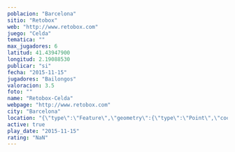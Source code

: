 ```yaml
---
poblacion: "Barcelona"
sitio: "Retobox"
web: "http://www.retobox.com"
juego: "Celda"
tematica: ""
max_jugadores: 6
latitud: 41.43947900
longitud: 2.19088530
publicar: "si"
fecha: "2015-11-15"
jugadores: "Bailongos"
valoracion: 3.5
foto: ""
name: "Retobox-Celda"
webpage: "http://www.retobox.com"
city: "Barcelona"
location: "{\"type\":\"Feature\",\"geometry\":{\"type\":\"Point\",\"coordinates\":[2.1908853,41.439479]}}"
active: true
play_date: "2015-11-15"
rating: "NaN"
---
```

